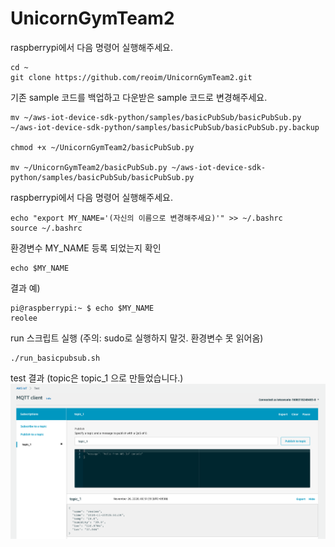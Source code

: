 # UnicornGymTeam2
raspberrypi에서 다음 명령어 실행해주세요.
```
cd ~
git clone https://github.com/reoim/UnicornGymTeam2.git
```

기존 sample 코드를 백업하고 다운받은 sample 코드로 변경해주세요.
```
mv ~/aws-iot-device-sdk-python/samples/basicPubSub/basicPubSub.py ~/aws-iot-device-sdk-python/samples/basicPubSub/basicPubSub.py.backup

chmod +x ~/UnicornGymTeam2/basicPubSub.py

mv ~/UnicornGymTeam2/basicPubSub.py ~/aws-iot-device-sdk-python/samples/basicPubSub/basicPubSub.py
```

raspberrypi에서 다음 명령어 실행해주세요.
```
echo "export MY_NAME='(자신의 이름으로 변경해주세요)'" >> ~/.bashrc
source ~/.bashrc
```

환경변수 MY_NAME 등록 되었는지 확인
```
echo $MY_NAME
```

결과 예)
```
pi@raspberrypi:~ $ echo $MY_NAME
reolee
```

run 스크립트 실행 (주의: sudo로 실행하지 말것. 환경변수 못 읽어옴)
```
./run_basicpubsub.sh
```

test 결과 (topic은 topic_1 으로 만들었습니다.)
![test](/images/test.png)